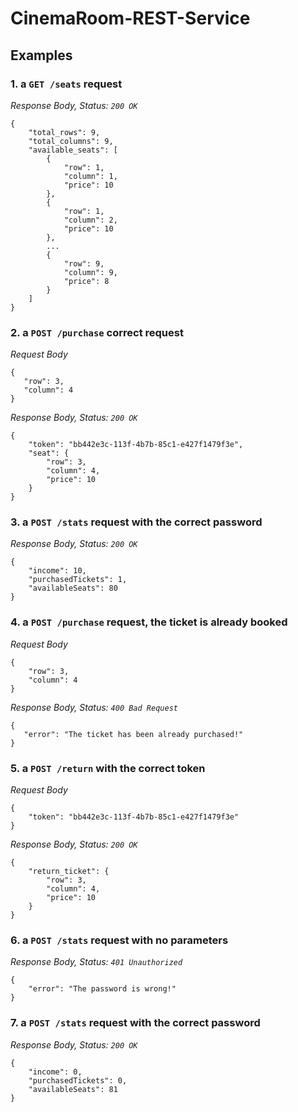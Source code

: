 # CinemaRoom-REST-Service

## Examples

### 1. a `GET /seats` request

*Response Body, Status: `200 OK`*
```
{
    "total_rows": 9,
    "total_columns": 9,
    "available_seats": [
        {
            "row": 1,
            "column": 1,
            "price": 10
        },
        {
            "row": 1,
            "column": 2,
            "price": 10
        },
        ...
        {
            "row": 9,
            "column": 9,
            "price": 8
        }
    ]
}
```

### 2. a `POST /purchase` correct request

*Request Body*

 ```
 {
    "row": 3,
    "column": 4
}
 ```

*Response Body, Status: `200 OK`*

```
{
    "token": "bb442e3c-113f-4b7b-85c1-e427f1479f3e",
    "seat": {
        "row": 3,
        "column": 4,
        "price": 10
    }
}
```

### 3. a `POST /stats` request with the correct password

*Response Body, Status: `200 OK`*
```
{
    "income": 10,
    "purchasedTickets": 1,
    "availableSeats": 80
}
```

### 4. a `POST /purchase` request, the ticket is already booked

*Request Body*
```
{
    "row": 3,
    "column": 4
}
```

*Response Body, Status: `400 Bad Request`*
 ```
 {
    "error": "The ticket has been already purchased!"
}
 ```

### 5. a `POST /return` with the correct token

*Request Body*
```
{
    "token": "bb442e3c-113f-4b7b-85c1-e427f1479f3e"
}
```

*Response Body, Status: `200 OK`*
```
{
    "return_ticket": {
        "row": 3,
        "column": 4,
        "price": 10
    }
}
```

### 6. a `POST /stats` request with no parameters

*Response Body, Status: `401 Unauthorized`*
```
{
    "error": "The password is wrong!"
}
```


### 7. a `POST /stats` request with the correct password

*Response Body, Status: `200 OK`*
```
{
    "income": 0,
    "purchasedTickets": 0,
    "availableSeats": 81
}
```

